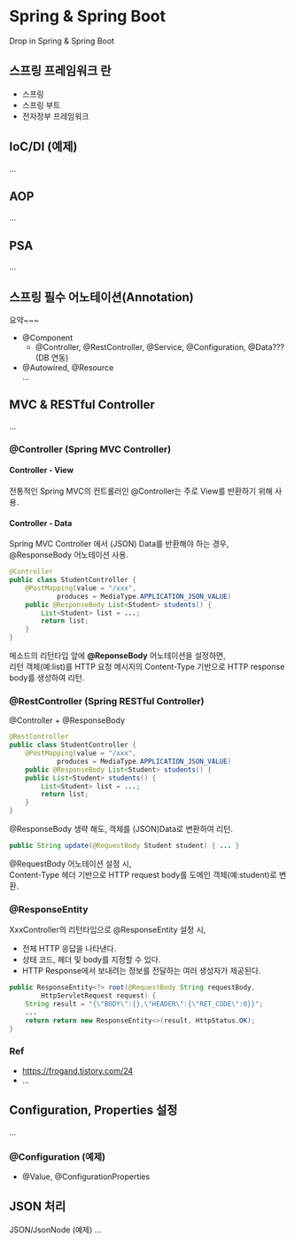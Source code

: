 # Spring & Spring Boot
Drop in Spring & Spring Boot  

## 스프링 프레임워크 란
- 스프링  
- 스프링 부트  
- 전자정부 프레임워크  


## IoC/DI (예제)
... 

## AOP  
...  

## PSA  
...  

## 스프링 필수 어노테이션(Annotation)
요약~~~  
+ @Component
  + @Controller, @RestController, @Service, @Configuration, @Data??? (DB 연동)  
+ @Autowired, @Resource  
...  

## MVC & RESTful Controller
...  

###  @Controller (Spring MVC Controller)  
#### Controller - View  
전통적인 Spring MVC의 컨트롤러인 @Controller는 주로 View를 반환하기 위해 사용.   
#### Controller - Data    
Spring MVC Controller 에서 (JSON) Data를 반환해야 하는 경우, @ResponseBody 어노테이션 사용. 

```java
@Controller 
public class StudentController {
    @PostMapping(value = "/xxx",
            produces = MediaType.APPLICATION_JSON_VALUE)
    public @ResponseBody List<Student> students() {
        List<Student> list = ...; 
        return list;
    }
}
```
메소드의 리턴타입 앞에 **@ReponseBody** 어노테이션을 설정하면,  
리턴 객체(예:list)를 HTTP 요청 메시지의 Content-Type 기반으로 HTTP response body를 생성하여 리턴.  

### @RestController (Spring RESTful Controller)
@Controller + @ResponseBody  

```java
@RestController
public class StudentController { 
    @PostMapping(value = "/xxx",
            produces = MediaType.APPLICATION_JSON_VALUE)
    public @ResponseBody List<Student> students() {
	public List<Student> students() { 
        List<Student> list = ...; 
        return list; 
    }
}
```

@ResponseBody 생략 해도, 객체를 (JSON)Data로 변환하여 리턴.  

```java
public String update(@RequestBody Student student) { ... }
```

@RequestBody 어노테이션 설정 시,  
Content-Type 헤더 기반으로 HTTP request body를 도메인 객체(예:student)로 변환.

### @ResponseEntity  
XxxController의 리턴타입으로 @ResponseEntity 설정 시,  
- 전체 HTTP 응답을 나타낸다.
- 상태 코드, 헤더 및 body를 지정할 수 있다.
- HTTP Response에서 보내려는 정보를 전달하는 여러 생성자가 제공된다.  

```java
public ResponseEntity<?> root(@RequestBody String requestBody,
        HttpServletRequest request) {
    String result = "{\"BODY\":{},\"HEADER\":{\"RET_CODE\":0}}";
    ...
    return return new ResponseEntity<>(result, HttpStatus.OK);
}
```

### Ref
+ https://frogand.tistory.com/24
+ ...   
  

## Configuration, Properties 설정
...  
### @Configuration (예제)
- @Value, @ConfigurationProperties  


## JSON 처리
JSON/JsonNode (예제)
...  


